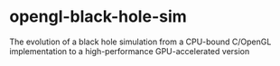 # opengl-black-hole-sim
The evolution of a black hole simulation from a CPU-bound C/OpenGL implementation to a high-performance GPU-accelerated version
